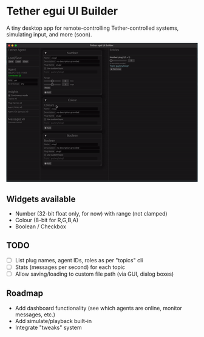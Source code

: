 # Tether egui UI Builder

A tiny desktop app for remote-controlling Tether-controlled systems, simulating input, and more (soon).

![GUI screenshot](tether-egui.gif)


## Widgets available
- Number (32-bit float only, for now) with range (not clamped)
- Colour (8-bit for R,G,B,A)
- Boolean / Checkbox


## TODO
- [ ] List plug names, agent IDs, roles as per "topics" cli
- [ ] Stats (messages per second) for each topic
- [ ] Allow saving/loading to custom file path (via GUI, dialog boxes) 

## Roadmap
- Add dashboard functionality (see which agents are online, monitor messages, etc.)
- Add simulate/playback built-in
- Integrate "tweaks" system